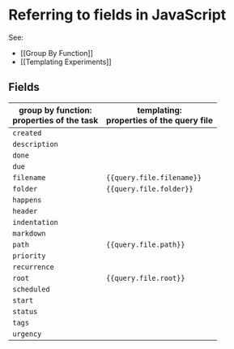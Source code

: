 # Referring to fields in JavaScript

See:

- [[Group By Function]]
- [[Templating Experiments]]

## Fields

| group by function:<br>properties of the task | templating:<br>properties of the query file |
| -------------------------------------------- | ------------------------------------------- |
| `created`                                    |                                             |
| `description`                                |                                             |
| `done`                                       |                                             |
| `due`                                        |                                             |
| `filename`                                   | `{{query.file.filename}}`                   |
| `folder`                                     | `{{query.file.folder}}`                     |
| `happens`                                    |                                             |
| `header`                                     |                                             |
| `indentation`                                |                                             |
| `markdown`                                   |                                             |
| `path`                                       | `{{query.file.path}}`                       |
| `priority`                                   |                                             |
| `recurrence`                                 |                                             |
| `root`                                       | `{{query.file.root}}`                       |
| `scheduled`                                  |                                             |
| `start`                                      |                                             |
| `status`                                     |                                             |
| `tags`                                       |                                             |
| `urgency`                                    |                                             |
